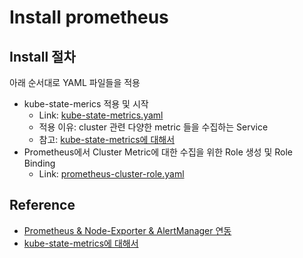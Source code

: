 # Install prometheus

## Install 절차

아래 순서대로 YAML 파일들을 적용

- kube-state-merics 적용 및 시작
  - Link: [kube-state-metrics.yaml](../../grafana/kube-state-metrics.yaml)
  - 적용 이유: cluster 관련 다양한 metric 들을 수집하는 Service
  - 참고: [kube-state-metrics에 대해서](https://medium.com/finda-tech/kube-state-metrics%EC%97%90-%EB%8C%80%ED%95%B4%EC%84%9C-1303b10fb8f8)
- Prometheus에서 Cluster Metric에 대한 수집을 위한 Role 생성 및 Role Binding
  - Link: [prometheus-cluster-role.yaml](../../grafana/prometheus-cluster-role.yaml)

## Reference

- [Prometheus & Node-Exporter & AlertManager 연동](https://twofootdog.tistory.com/17)
- [kube-state-metrics에 대해서](https://medium.com/finda-tech/kube-state-metrics%EC%97%90-%EB%8C%80%ED%95%B4%EC%84%9C-1303b10fb8f8)
